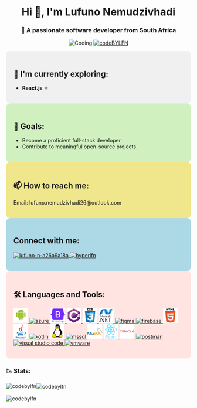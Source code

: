 <h1 align="center">Hi 👋, I'm Lufuno Nemudzivhadi</h1>
<h3 align="center">🚀 A passionate software developer from South Africa</h3>

<p align="center">
   <img src="https://cdn.dribbble.com/users/1162077/screenshots/3848914/programmer.gif" alt="Coding" width="400"> 
   <a href="https://github.com/ryo-ma/github-profile-trophy">
      <img src="https://github-profile-trophy.vercel.app/?username=codeWithLFN&theme=onedark" alt="codeBYLFN" />
   </a> 
</p>

<div style="background-color: #f0f0f0; padding: 20px; border-radius: 10px;">
   <h2>🔭 I'm currently exploring:</h2>
   <ul>
      <li><b>React.js</b> ⚛️</li>
   </ul>
</div>

<div style="background-color: #d0f0c0; padding: 20px; border-radius: 10px;">
   <h2>🌱 Goals:</h2>
   <ul>
      <li>Become a proficient full-stack developer.</li>
      <li>Contribute to meaningful open-source projects.</li>
   </ul>
</div>

<div style="background-color: #f0e68c; padding: 20px; border-radius: 10px;">
   <h2>📫 How to reach me:</h2>
   <p>Email: lufuno.nemudzivhadi26@outlook.com</p>
</div>

<div style="background-color: #add8e6; padding: 20px; border-radius: 10px;">
   <h2>Connect with me:</h2>
   <p align="left">
      <a href="https://linkedin.com/in/lufuno-nemudzivhadi026" target="_blank">
         <img align="center" src="https://raw.githubusercontent.com/rahuldkjain/github-profile-readme-generator/master/src/images/icons/Social/linked-in-alt.svg" alt="lufuno-n-a26a9a18a" height="30" width="40" />
      </a>
      <a href="https://instagram.com/hyperlfn" target="_blank">
         <img align="center" src="https://raw.githubusercontent.com/rahuldkjain/github-profile-readme-generator/master/src/images/icons/Social/instagram.svg" alt="hyperlfn" height="30" width="40" />
      </a>
   </p>
</div>

<div style="background-color: #ffe4e1; padding: 20px; border-radius: 10px;">
   <h2>🛠️ Languages and Tools:</h2>
   <p align="left"> 
      <a href="https://developer.android.com" target="_blank" rel="noreferrer">
         <img src="https://raw.githubusercontent.com/devicons/devicon/master/icons/android/android-original-wordmark.svg" alt="android" width="40" height="40"/> 
      </a> 
      <a href="https://azure.microsoft.com/en-in/" target="_blank" rel="noreferrer"> 
         <img src="https://www.vectorlogo.zone/logos/microsoft_azure/microsoft_azure-icon.svg" alt="azure" width="40" height="40"/> 
      </a> 
      <a href="https://getbootstrap.com" target="_blank" rel="noreferrer"> 
         <img src="https://raw.githubusercontent.com/devicons/devicon/master/icons/bootstrap/bootstrap-plain-wordmark.svg" alt="bootstrap" width="40" height="40"/> 
      </a> 
      <a href="https://www.w3schools.com/cs/" target="_blank" rel="noreferrer"> 
         <img src="https://raw.githubusercontent.com/devicons/devicon/master/icons/csharp/csharp-original.svg" alt="csharp" width="40" height="40"/> 
      </a> 
      <a href="https://www.w3schools.com/css/" target="_blank" rel="noreferrer"> 
         <img src="https://raw.githubusercontent.com/devicons/devicon/master/icons/css3/css3-original-wordmark.svg" alt="css3" width="40" height="40"/> 
      </a> 
      <a href="https://dotnet.microsoft.com/" target="_blank" rel="noreferrer"> 
         <img src="https://raw.githubusercontent.com/devicons/devicon/master/icons/dot-net/dot-net-original-wordmark.svg" alt="dotnet" width="40" height="40"/> 
      </a> 
      <a href="https://www.figma.com/" target="_blank" rel="noreferrer"> 
         <img src="https://www.vectorlogo.zone/logos/figma/figma-icon.svg" alt="figma" width="40" height="40"/> 
      </a> 
      <a href="https://firebase.google.com/" target="_blank" rel="noreferrer"> 
         <img src="https://www.vectorlogo.zone/logos/firebase/firebase-icon.svg" alt="firebase" width="40" height="40"/> 
      </a> 
      <a href="https://www.w3.org/html/" target="_blank" rel="noreferrer"> 
         <img src="https://raw.githubusercontent.com/devicons/devicon/master/icons/html5/html5-original-wordmark.svg" alt="html5" width="40" height="40"/> 
      </a> 
      <a href="https://www.java.com" target="_blank" rel="noreferrer"> 
         <img src="https://raw.githubusercontent.com/devicons/devicon/master/icons/java/java-original.svg" alt="java" width="40" height="40"/> 
      </a> 
      <a href="https://kotlinlang.org" target="_blank" rel="noreferrer"> 
         <img src="https://www.vectorlogo.zone/logos/kotlinlang/kotlinlang-icon.svg" alt="kotlin" width="40" height="40"/> 
      </a> 
      <a href="https://www.linux.org/" target="_blank" rel="noreferrer"> 
         <img src="https://raw.githubusercontent.com/devicons/devicon/master/icons/linux/linux-original.svg" alt="linux" width="40" height="40"/> 
      </a> 
      <a href="https://www.microsoft.com/en-us/sql-server" target="_blank" rel="noreferrer"> 
         <img src="https://www.svgrepo.com/show/303229/microsoft-sql-server-logo.svg" alt="mssql" width="40" height="40"/> 
      </a> 
      <a href="https://www.mysql.com/" target="_blank" rel="noreferrer"> 
         <img src="https://raw.githubusercontent.com/devicons/devicon/master/icons/mysql/mysql-original-wordmark.svg" alt="mysql" width="40" height="40"/> 
      </a>
      <a href="https://reactjs.org/" target="_blank" rel="noreferrer"> 
         <img src="https://raw.githubusercontent.com/devicons/devicon/master/icons/react/react-original-wordmark.svg" alt="react" width="40" height="40"/> 
      </a>
      <a href="https://www.oracle.com/" target="_blank" rel="noreferrer"> 
         <img src="https://raw.githubusercontent.com/devicons/devicon/master/icons/oracle/oracle-original.svg" alt="oracle" width="40" height="40"/> 
      </a>
      <a href="https://postman.com" target="_blank" rel="noreferrer"> 
         <img src="https://www.vectorlogo.zone/logos/getpostman/getpostman-icon.svg" alt="postman" width="40" height="40"/> 
      </a>
      <a href="https://code.visualstudio.com/" target="_blank" rel="noreferrer">
         <img alt="visual studio code" width="40" height="40" src="https://img.icons8.com/fluent/240/000000/visual-studio-code-2019.png" />
      </a> 
      <a href="https://www.vmware.com/" target="_blank" rel="noreferrer">
         <img src="https://img.icons8.com/color/512/old-vmware-logo.png" alt="vmware" width="40" height="40"/>
      </a>
   </p>
</div>

<h3>📉 <b>Stats:</b></h3>
<p>
   <img align="left" src="https://github-readme-stats.vercel.app/api/top-langs?username=codewithlfn&show_icons=true&locale=en&layout=compact&theme=buefy&hide_border=true" alt="codebylfn" />
</p>
<p>
   <img align="center" src="https://github-readme-stats.vercel.app/api?username=codewithlfn&show_icons=true&locale=en&theme=buefy&hide_border=true" alt="codebylfn" />
</p>
<p>
   <img align="center" src="https://github-readme-streak-stats.herokuapp.com/?user=codewithlfn&theme=buefy&hide_border=true" alt="codebylfn" />
</p>
